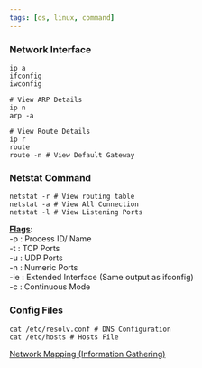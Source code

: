 ```yaml
---
tags: [os, linux, command]
---
```


### Network Interface

````shell
ip a
ifconfig
iwconfig

# View ARP Details
ip n
arp -a

# View Route Details
ip r
route
route -n # View Default Gateway
````

### Netstat Command

````shell
netstat -r # View routing table
netstat -a # View All Connection
netstat -l # View Listening Ports
````

**<u>Flags</u>**:  
-p : Process ID/ Name  
-t : TCP Ports  
-u : UDP Ports  
-n : Numeric Ports  
-ie : Extended Interface (Same output as ifconfig)  
-c : Continuous Mode

### Config Files

````shell
cat /etc/resolv.conf # DNS Configuration
cat /etc/hosts # Hosts File
````

[Network Mapping (Information Gathering)](../../../Cyber%20Security/Network%20Hacking/Network%20Mapping%20(Information%20Gathering).md)
